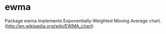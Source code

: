 ewma
====

Package ewma implements Exponentially-Weighted Moving Average chart. (http://en.wikipedia.org/wiki/EWMA_chart)
